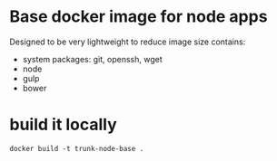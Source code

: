 # Base docker image for node apps
Designed to be very lightweight to reduce image size
contains:
- system packages: git, openssh, wget
- node
- gulp
- bower

# build it locally 
```
docker build -t trunk-node-base .
```
